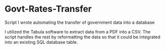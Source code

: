 # Govt-Rates-Transfer
Script I wrote automating the transfer of government data into a database

I utilized the Tabula software to extract data from a PDF into a CSV. The script handles the rest by reformatting the data so that it could be integrated into an existing SQL database table.
